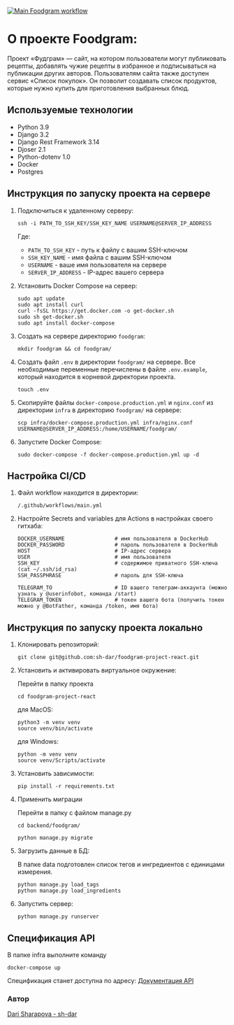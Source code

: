 [![Main Foodgram workflow](https://github.com/sh-dar/foodgram-project-react/actions/workflows/main.yml/badge.svg)](https://github.com/sh-dar/foodgram-project-react/actions/workflows/main.yml)

# О проекте Foodgram:
Проект «Фудграм» — сайт, на котором пользователи могут публиковать рецепты, добавлять чужие рецепты в избранное и подписываться на публикации других авторов. Пользователям сайта также доступен сервис «Список покупок». Он позволит создавать список продуктов, которые нужно купить для приготовления выбранных блюд.

## Используемые технологии

* Python 3.9
* Django 3.2
* Django Rest Framework 3.14
* Djoser 2.1
* Python-dotenv 1.0
* Docker
* Postgres

## Инструкция по запуску проекта на сервере

1. Подключиться к удаленному серверу:

    ```
    ssh -i PATH_TO_SSH_KEY/SSH_KEY_NAME USERNAME@SERVER_IP_ADDRESS
    ```

    Где:
    - `PATH_TO_SSH_KEY` - путь к файлу с вашим SSH-ключом
    - `SSH_KEY_NAME` - имя файла с вашим SSH-ключом
    - `USERNAME` - ваше имя пользователя на сервере
    - `SERVER_IP_ADDRESS` - IP-адрес вашего сервера

2. Установить Docker Compose на сервер:

    ```
    sudo apt update
    sudo apt install curl
    curl -fsSL https://get.docker.com -o get-docker.sh
    sudo sh get-docker.sh
    sudo apt install docker-compose
    ```

3. Создать на сервере директорию `foodgram`:

    ```
    mkdir foodgram && cd foodgram/
    ```

4. Создать файл `.env` в директории `foodgram/` на сервере. 
    Все необходимые переменные перечислены в файле `.env.example`, который находится в корневой директории проекта.
    ```
    touch .env
    ```

5. Скопируйте файлы `docker-compose.production.yml` и `nginx.conf` из директории `infra` в директорию `foodgram/` на сервере:

    ```
    scp infra/docker-compose.production.yml infra/nginx.conf USERNAME@SERVER_IP_ADDRESS:/home/USERNAME/foodgram/
    ```

6. Запустите Docker Compose:

    ```
    sudo docker-compose -f docker-compose.production.yml up -d
    ```

## Настройка CI/CD

1. Файл workflow находится в директории:

    ```
    /.github/workflows/main.yml
    ```

2. Настройте Secrets and variables для Actions в настройках своего гитхаба:

    ```
    DOCKER_USERNAME                # имя пользователя в DockerHub
    DOCKER_PASSWORD                # пароль пользователя в DockerHub
    HOST                           # IP-адрес сервера
    USER                           # имя пользователя
    SSH_KEY                        # содержимое приватного SSH-ключа (cat ~/.ssh/id_rsa)
    SSH_PASSPHRASE                 # пароль для SSH-ключа

    TELEGRAM_TO                    # ID вашего телеграм-аккаунта (можно узнать у @userinfobot, команда /start)
    TELEGRAM_TOKEN                 # токен вашего бота (получить токен можно у @BotFather, команда /token, имя бота)
    ```

## Инструкция по запуску проекта локально

1. Клонировать репозиторий:

    ```
    git clone git@github.com:sh-dar/foodgram-project-react.git
    ```

2. Установить и активировать виртуальное окружение:

    Перейти в папку проекта

    ```
    cd foodgram-project-react
    ```

    для MacOS:
    ```
    python3 -m venv venv
    source venv/bin/activate
    ```

    для Windows:
    ```
    python -m venv venv
    source venv/Scripts/activate
    ```

3. Установить зависимости:

    ```
    pip install -r requirements.txt
    ```

4. Применить миграции

    Перейти в папку c файлом manage.py 
    ```
    cd backend/foodgram/
    ```
    ```
    python manage.py migrate
    ```

5. Загрузить данные в БД:

    В папке data подготовлен список тегов и ингредиентов с единицами измерения.
    ```
    python manage.py load_tags
    python manage.py load_ingredients
    ```

6. Запустить сервер:

    ```
    python manage.py runserver
    ```

## Спецификация API
В папке infra выполните команду
```
docker-compose up
```
Спецификация станет доступна по адресу:
[Документация API](http://localhost/api/docs/)

### Автор
[Dari Sharapova - sh-dar](https://github.com/sh-dar)
